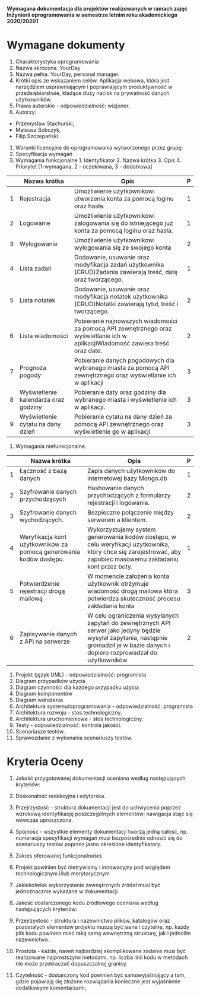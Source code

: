 **Wymagana dokumentacja
dla projektów realizowanych w ramach zajęć
Inżynierii oprogramowania
w semestrze letnim roku akademickiego 2020/20201**

# Wymagane dokumenty

1. Charakterystyka oprogramowania
  1. Nazwa skrócona.
  YourDay
  2. Nazwa pełna.
  YourDay, personal manager.
  3. Krótki opis ze wskazaniem celów.
  Aplikacja webowa, która jest narzędziem usprawniającym i poprawiającym produktywność w przedsiębiorstwie, kładące duży nacisk na prywatność danych użytkowników.
2. Prawa autorskie - odpowiedzialność: wizjoner.
  1. Autorzy:
  - Przemysław Stachurski, 
  - Mateusz Sobczyk, 
  - Filip Szczepański

1. Warunki licencyjne do oprogramowania wytworzonego przez grupę:
1. Specyfikacja wymagań
  1. Wymagania funkcjonalne
    1. Identyfikator
    2. Nazwa krótka
    3. Opis
    4. Priorytet [1-wymagana, 2 - oczekiwana, 3 - dodatkowa]


|| Nazwa krótka | Opis | P |
| --- | --- | --- | --- |
| 1 | Rejestracja | Umożliwienie użytkownikowi utworzenia konta za pomocą loginu oraz hasła. | 1 |
| 2 | Logowanie | Umożliwienie użytkownikowi zalogowania się do istniejącego już konta za pomocą loginu oraz hasła. | 1 |
| 3 | Wylogowanie | Umożliwienie użytkownikowi wylogowania się ze swojego konta | 2 |
| 4 | Lista zadań | Dodawanie, usuwanie oraz modyfikacja zadań użytkownika (CRUD)Zadania zawierają treść, datę oraz tworzącego. | 1 |
| 5 | Lista notatek | Dodawanie, usuwanie oraz modyfikacja notatek użytkownika (CRUD)Notatki zawierają tytuł, treść i tworzącego. | 2 |
| 6 | Lista wiadomości | Pobieranie najnowszych wiadomości za pomocą API zewnętrznego oraz wyświetlanie ich w aplikacjiWiadomość zawiera treść oraz date. | 2 |
| 7 | Prognoza pogody | Pobieranie danych pogodowych dla wybranego miasta za pomocą API zewnętrznego oraz wyświetlanie ich w aplikacji | 3 |
| 8 | Wyświetlenie kalendarza oraz godziny | Pobieranie daty oraz godziny dla wybranego miasta i wyświetlenie ich w aplikacji. | 3 |
| 9 | Wyświetlenie cytatu na dany dzień | Pobieranie cytatu na dany dzień za pomocą API zewnętrznego oraz wyświetlenie go w aplikacji | 3 |

  1. Wymagania niefunkcjonalne.

|| Nazwa krótka | Opis | P |
| --- | --- | --- | --- |
| 1 | Łączność z bazą danych| Zapis danych użytkowników do internetowej bazy Mongo.db | 1 |
| 2 | Szyfrowanie danych przychodzących| Hashowanie danych przychodzących z formularzy rejestracji i logowania. | 2 |
| 3 | Szyfrowanie danych wychodzących. | Bezpieczne połączenie między serwerem a klientem. | 2 |
| 4 | Weryfikacja kont użytkowników za pomocą generowania kodów dostępu.| Wykorzystujemy system generowania kodów dostępu, w celu weryfikacji użytkownika, który chce się zarejestrować, aby zapobiec masowemu zakładaniu kont przez boty. | 1 |
| 5 | Potwierdzenie rejestracji drogą mailową | W momencie założenia konta użytkownik otrzymuje wiadomość drogą mailowa która potwierdza skuteczność procesu zakładania konta | 3 |
| 6 | Zapisywanie danych z API na serwerze | W celu ograniczenia wysyłanych zapytań do zewnętrznych API serwer jako jedyny będzie wysyłał zapytania, następnie gromadził je w bazie danych i dopiero rozprowadzał do użytkowników | 2 |


1. Projekt (język UML) - odpowiedzialność: programista
  1. Diagram przypadków użycia
  2. Diagram czynności dla każdego przypadku użycia
  3. Diagram komponentów
  4. Diagram wdrożenia
2. Architektura systemu/oprogramowania - odpowiedzialność: programista
  1. Architektura rozwoju - stos technologiczny.
  2. Architektura uruchomieniowa - stos technologiczny.
3. Testy - odpowiedzialność: kontrola jakości.
  1. Scenariusze testów.
  2. Sprawozdanie z wykonania scenariuszy testów.

# Kryteria Oceny

1. Jakość przygotowanej dokumentacji oceniana według następujących kryteriów:
  1. Doskonałość redakcyjna i edytorska.
  2. Przejrzystość - struktura dokumentacji jest do uchwycenia poprzez wzrokową identyfikację poszczególnych elementów; nawigacja staje się wówczas uproszczona.
  3. Spójność - wszystkie elementy dokumentacji tworzą jedną całość, np. numeracja specyfikacji wymagań musi bezpośrednio odnosić się do scenariuszy testów poprzez jasno określone identyfikatory.

1. Zakres oferowanej funkcjonalności.
  1. Projekt powinien być nietrywialny i innowacyjny pod względem technologicznym i/lub merytorycznym
  2. Jakiekolwiek wykorzystanie zewnętrznych źródeł musi być jednoznacznie wykazane w dokumentacji
2. Jakość dostarczonego kodu źródłowego oceniana według następujących kryteriów:
  1. Przejrzystość - struktura i nazewnictwo plików, katalogów oraz pozostałych elementów projektu muszą być jasne i czytelne, np. każdy plik kodu powinien mieć taką samą wewnętrzną strukturę, jak i jednolite nazewnictwo.
  2. Prostota - każde, nawet najbardziej skomplikowane zadanie musi być realizowane najprostszymi metodami, np. liczba linii kodu w metodach nie może przekraczać dopuszczalnej granicy.
  3. Czytelność - dostarczony kod powinien być samowyjaśniający a tam, gdzie pojawiają się złożone rozwiązania konieczne jest wyjaśnienie dodatkowymi komentarzami,